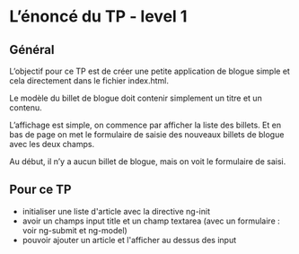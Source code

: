 # L’énoncé du TP - level 1

## Général
L’objectif pour ce TP est de créer une petite application de blogue simple et cela directement dans le fichier index.html.

Le modèle du billet de blogue doit contenir simplement un titre et un contenu.

L’affichage est simple, on commence par afficher la liste des billets. Et en bas de page on met le formulaire de saisie des nouveaux billets de blogue avec les deux champs.

Au début, il n’y a aucun billet de blogue, mais on voit le formulaire de saisi.

## Pour ce TP

- initialiser une liste d'article avec la directive ng-init
- avoir un champs input title et un champ textarea (avec un formulaire : voir ng-submit et ng-model)
- pouvoir ajouter un article et l'afficher au dessus des input